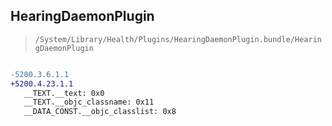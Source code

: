 ## HearingDaemonPlugin

> `/System/Library/Health/Plugins/HearingDaemonPlugin.bundle/HearingDaemonPlugin`

```diff

-5200.3.6.1.1
+5200.4.23.1.1
   __TEXT.__text: 0x0
   __TEXT.__objc_classname: 0x11
   __DATA_CONST.__objc_classlist: 0x8

```
